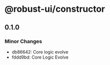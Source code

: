# @robust-ui/constructor

## 0.1.0

### Minor Changes

- db86642: Core logic evolve
- fddd9bd: Core Logic Evolve
